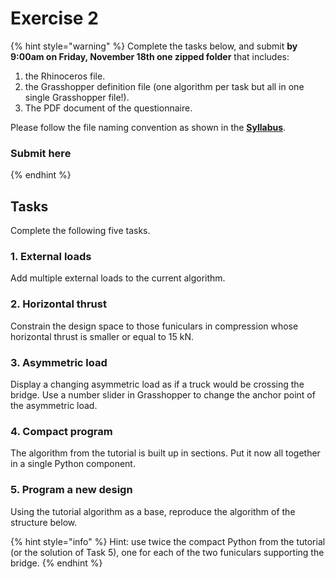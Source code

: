 # Exercise 2

{% hint style="warning" %}
Complete the tasks below, and submit **by 9:00am on Friday, November 18th one zipped folder** that includes:

1. the Rhinoceros file.
2. the Grasshopper definition file (one algorithm per task but all in one single Grasshopper file!).
3. The PDF document of the questionnaire.

Please follow the file naming convention as shown in the [**Syllabus**](../../syllabus.md#submissions).

### **Submit here**
{% endhint %}

## Tasks

Complete the following five tasks.

### 1. External loads

Add multiple external loads to the current algorithm.

### 2. Horizontal thrust

Constrain the design space to those funiculars in compression whose horizontal thrust is smaller or equal to 15 kN. &#x20;

### 3. Asymmetric load

Display a changing asymmetric load as if a truck would be crossing the bridge. Use a number slider in Grasshopper to change the anchor point of the asymmetric load.&#x20;

### 4. Compact program

The algorithm from the tutorial is built up in sections. Put it now all together in a single Python component.

### 5. Program a new design

Using the tutorial algorithm as a base, reproduce the algorithm of the structure below.&#x20;

{% hint style="info" %}
Hint: use twice the compact Python from the tutorial (or the solution of Task 5), one for each of the two funiculars supporting the bridge.
{% endhint %}











